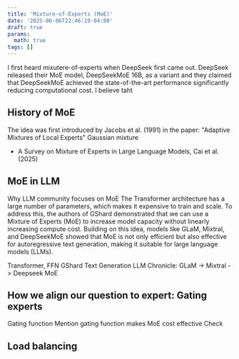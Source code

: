 ```yaml
---
title: 'Mixture-of-Experts (MoE)'
date: '2025-06-06T22:46:19-04:00'
draft: true
params:
  math: true
tags: []
---
```


I first heard mixutere-of-experts when DeepSeek first came out. DeepSeek released their MoE model, DeepSeekMoE 16B, as a variant and they claimed that DeepSeekMoE achieved the state-of-the-art performance significantly reducing computational cost. I believe taht 

## History of MoE
The idea was first introduced by Jacobs et al. (1991) in the paper: "Adaptive Mixtures of Local Experts"
Gaussian mixture

- A Survey on Mixture of Experts in Large Language Models, Cai et al. (2025)

## MoE in LLM
Why LLM community focuses on MoE
The Transformer architecture has a large number of parameters, which makes it expensive to train and scale.
To address this, the authors of GShard demonstrated that we can use a Mixture of Experts (MoE) to increase model capacity without linearly increasing compute cost.
Building on this idea, models like GLaM, Mixtral, and DeepSeekMoE showed that MoE is not only efficient but also effective for autoregressive text generation, making it suitable for large language models (LLMs).

Transformer, FFN
GShard
Text Generation LLM Chronicle: GLaM -> Mixtral -> Deepseek MoE

## How we align our question to expert: Gating experts
Gating function
Mention gating function makes MoE cost effective
Check


## Load balancing